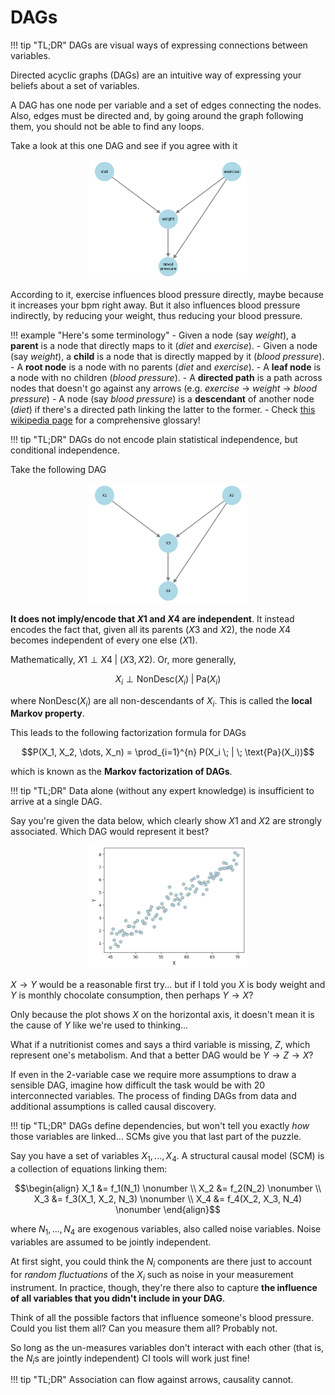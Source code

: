 # **DAGs**

!!! tip "TL;DR"
    DAGs are visual ways of expressing connections between variables.

Directed acyclic graphs (DAGs) are an intuitive way of expressing your beliefs about a set of variables. 

A DAG has one node per variable and a set of edges connecting the nodes. Also, edges must be directed and, by going around the graph following them, you should not be able to find any loops. 

Take a look at this one DAG and see if you agree with it

<div style="text-align:center;">
  <img src="../imgs/dag1.png" alt="dag1" width="50%" />
</div>

According to it, exercise influences blood pressure directly, maybe because it increases your bpm right away. But it also influences blood pressure indirectly, by reducing your weight, thus reducing your blood pressure.

!!! example "Here's some terminology"
    - Given a node (say *weight*), a **parent** is a node that directly maps to it (*diet* and *exercise*).
    - Given a node (say *weight*), a **child** is a node that is directly mapped by it (*blood pressure*).
    - A **root node** is a node with no parents (*diet* and *exercise*).
    - A **leaf node** is a node with no children (*blood pressure*).
    - A **directed path** is a path across nodes that doesn't go against any arrows (e.g. *exercise* -> *weight* -> *blood pressure*)
    - A node (say *blood pressure*) is a **descendant** of another node (*diet*) if there's a directed path linking the latter to the former.
    - Check [this wikipedia page](https://en.wikipedia.org/wiki/Glossary_of_graph_theory) for a comprehensive glossary!

!!! tip "TL;DR"
    DAGs do not encode plain statistical independence, but conditional independence.

Take the following DAG

<div style="text-align:center;">
  <img src="../imgs/dag2.png" alt="dag2" width="50%" />
</div>

**It does not imply/encode that $X1$ and $X4$ are independent**. It instead encodes the fact that, given all its parents ($X3$ and $X2$), the node $X4$ becomes independent of every one else ($X1$).

Mathematically, $X1 \perp X4 \; | \; (X3, X2)$. Or, more generally,

$$X_i \perp \text{NonDesc}(X_i) \; | \; \text{Pa}(X_i)$$

where $\text{NonDesc}(X_i)$ are all non-descendants of $X_i$. This is called the **local Markov property**.

This leads to the following factorization formula for DAGs

$$P(X_1, X_2, \dots, X_n) = \prod_{i=1}^{n} P(X_i \; | \; \text{Pa}(X_i))$$

which is known as the **Markov factorization of DAGs**.

!!! tip "TL;DR"
    Data alone (without any expert knowledge) is insufficient to arrive at a single DAG.

Say you're given the data below, which clearly show $X1$ and $X2$ are strongly associated. Which DAG would represent it best?

<div style="text-align:center;">
  <img src="../imgs/dag3.png" alt="dag3" width="50%" />
</div>

$X \rightarrow Y$ would be a reasonable first try... but if I told you $X$ is body weight and $Y$ is monthly chocolate consumption, then perhaps $Y \rightarrow X$?

Only because the plot shows $X$ on the horizontal axis, it doesn't mean it is the cause of $Y$ like we're used to thinking...

What if a nutritionist comes and says a third variable is missing, $Z$, which represent one's metabolism. And that a better DAG would be $Y \rightarrow Z \rightarrow X$?

If even in the 2-variable case we require more assumptions to draw a sensible DAG, imagine how difficult the task would be with 20 interconnected variables. The process of finding DAGs from data and additional assumptions is called causal discovery.

!!! tip "TL;DR"
    DAGs define dependencies, but won't tell you exactly *how* those variables are linked... SCMs give you that last part of the puzzle.

Say you have a set of variables $X_1,...,X_4$. A structural causal model (SCM) is a collection of equations linking them:

$$\begin{align}
X_1 &= f_1(N_1) \nonumber \\
X_2 &= f_2(N_2) \nonumber \\
X_3 &= f_3(X_1, X_2, N_3) \nonumber \\
X_4 &= f_4(X_2, X_3, N_4) \nonumber
\end{align}$$

where $N_1,...,N_4$ are exogenous variables, also called noise variables. Noise variables are assumed to be jointly independent.

At first sight, you could think the $N_i$ components are there just to account for *random fluctuations* of the $X_i$ such as noise in your measurement instrument. In practice, though, they're there also to capture **the influence of all variables that you didn't include in your DAG**.

Think of all the possible factors that influence someone's blood pressure. Could you list them all? Can you measure them all? Probably not. 

So long as the un-measures variables don't interact with each other (that is, the $N_i$s are jointly independent) CI tools will work just fine!

!!! tip "TL;DR"
    Association can flow against arrows, causality cannot.

